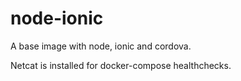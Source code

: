 # node-ionic

A base image with node, ionic and cordova.

Netcat is installed for docker-compose healthchecks.
